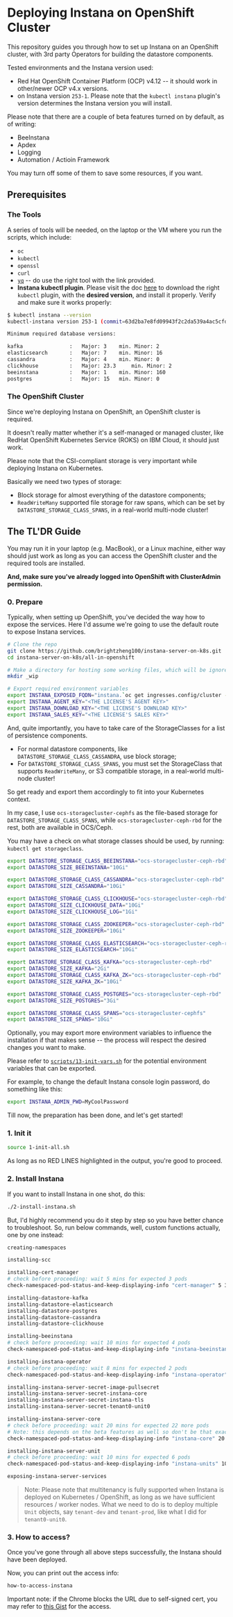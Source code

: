 # Deploying Instana on OpenShift Cluster

This repository guides you through how to set up Instana on an OpenShift cluster, with 3rd party Operators for building the datastore components.

Tested environments and the Instana version used:

- Red Hat OpenShift Container Platform (OCP) v4.12 -- it should work in other/newer OCP v4.x versions.
- on Instana version `253-1`. Please note that the `kubectl instana` plugin's version determines the Instana version you will install.

Please note that there are a couple of beta features turned on by default, as of writing:
- BeeInstana
- Apdex
- Logging
- Automation / Actioin Framework

You may turn off some of them to save some resources, if you want.


## Prerequisites

### The Tools

A series of tools will be needed, on the laptop or the VM where you run the scripts, which include:
- `oc`
- `kubectl`
- `openssl`
- `curl`
- [`yq`](https://github.com/mikefarah/yq) -- do use the right tool with the link provided.
- **Instana kubectl plugin**. Please visit the doc [here](https://www.ibm.com/docs/en/instana-observability/current?topic=installing-instana-kubectl-plug-in) to download the right `kubectl` plugin, with the **desired version**, and install it properly. Verify and make sure it works properly:

```sh
$ kubectl instana --version
kubectl-instana version 253-1 (commit=63d2ba7e8fd09943f2c2da539a4ac5cfdb3f2852, date=2023-07-28T16:38:27+02:00)

Minimum required database versions:

kafka               :	Major: 3 	min. Minor: 2
elasticsearch       :	Major: 7 	min. Minor: 16
cassandra           :	Major: 4 	min. Minor: 0
clickhouse          :	Major: 23.3 	min. Minor: 2
beeinstana          :	Major: 1 	min. Minor: 160
postgres            :	Major: 15 	min. Minor: 0
```


### The OpenShift Cluster

Since we're deploying Instana on OpenShift, an OpenShift cluster is required.

It doesn't really matter whether it's a self-managed or managed cluster, like RedHat OpenShift Kubernetes Service (ROKS) on IBM Cloud, it should just work.

Please note that the CSI-compliant storage is very important while deploying Instana on Kubernetes.

Basically we need two types of storage:
- Block storage for almost everything of the datastore components;
- `ReadWriteMany` supported file storage for raw spans, which can be set by `DATASTORE_STORAGE_CLASS_SPANS`, in a real-world multi-node cluster!


## The TL'DR Guide

You may run it in your laptop (e.g. MacBook), or a Linux machine, either way should just work as long as you can access the OpenShift cluster and the required tools are installed.

**And, make sure you've already logged into OpenShift with ClusterAdmin permission.**


### 0. Prepare

Typically, when setting up OpenShift, you've decided the way how to expose the services. Here I'd assume we're going to use the default route to expose Instana services.

```sh
# Clone the repo
git clone https://github.com/brightzheng100/instana-server-on-k8s.git
cd instana-server-on-k8s/all-in-openshift

# Make a directory for hosting some working files, which will be ignored by Git
mkdir _wip

# Export required environment variables
export INSTANA_EXPOSED_FQDN="instana.`oc get ingresses.config/cluster -o=jsonpath='{.spec.domain}'`"    # or your desired FQDN
export INSTANA_AGENT_KEY="<THE LICENSE'S AGENT KEY>"
export INSTANA_DOWNLOAD_KEY="<THE LICENSE'S DOWNLOAD KEY>"
export INSTANA_SALES_KEY="<THE LICENSE'S SALES KEY>"
```

And, quite importantly, you have to take care of the StorageClasses for a list of persistence components.
- For normal datastore components, like `DATASTORE_STORAGE_CLASS_CASSANDRA`, use block storage;
- For `DATASTORE_STORAGE_CLASS_SPANS`, you must set the StorageClass that supports `ReadWriteMany`, or S3 compatible storage, in a real-world multi-node cluster!

So get ready and export them accordingly to fit into your Kubernetes context.

In my case, I use `ocs-storagecluster-cephfs` as the file-based storage for `DATASTORE_STORAGE_CLASS_SPANS`, while `ocs-storagecluster-ceph-rbd` for the rest, both are available in OCS/Ceph.

You may have a check on what storage classes should be used, by running: `kubectl get storageclass`.

```sh
export DATASTORE_STORAGE_CLASS_BEEINSTANA="ocs-storagecluster-ceph-rbd"
export DATASTORE_SIZE_BEEINSTANA="10Gi"

export DATASTORE_STORAGE_CLASS_CASSANDRA="ocs-storagecluster-ceph-rbd"
export DATASTORE_SIZE_CASSANDRA="10Gi"

export DATASTORE_STORAGE_CLASS_CLICKHOUSE="ocs-storagecluster-ceph-rbd"
export DATASTORE_SIZE_CLICKHOUSE_DATA="10Gi"
export DATASTORE_SIZE_CLICKHOUSE_LOG="1Gi"

export DATASTORE_STORAGE_CLASS_ZOOKEEPER="ocs-storagecluster-ceph-rbd"
export DATASTORE_SIZE_ZOOKEEPER="10Gi"

export DATASTORE_STORAGE_CLASS_ELASTICSEARCH="ocs-storagecluster-ceph-rbd"
export DATASTORE_SIZE_ELASTICSEARCH="10Gi"

export DATASTORE_STORAGE_CLASS_KAFKA="ocs-storagecluster-ceph-rbd"
export DATASTORE_SIZE_KAFKA="2Gi"
export DATASTORE_STORAGE_CLASS_KAFKA_ZK="ocs-storagecluster-ceph-rbd"
export DATASTORE_SIZE_KAFKA_ZK="10Gi"

export DATASTORE_STORAGE_CLASS_POSTGRES="ocs-storagecluster-ceph-rbd"
export DATASTORE_SIZE_POSTGRES="3Gi"

export DATASTORE_STORAGE_CLASS_SPANS="ocs-storagecluster-cephfs"
export DATASTORE_SIZE_SPANS="10Gi"
```

Optionally, you may export more environment variables to influence the installation if that makes sense -- the process will respect the desired changes you want to make.

Please refer to [`scripts/13-init-vars.sh`](./scripts/13-init-vars.sh) for the potential environment variables that can be exported.

For example, to change the default Instana console login password, do something like this:

```sh
export INSTANA_ADMIN_PWD=MyCoolPassword
```

Till now, the preparation has been done, and let's get started!


### 1. Init it

```sh
source 1-init-all.sh
```

As long as no RED LINES highlighted in the output, you're good to proceed.


### 2. Install Instana

If you want to install Instana in one shot, do this:

```sh
./2-install-instana.sh
```

But, I'd highly recommend you do it step by step so you have better chance to troubleshoot.
So, run below commands, well, custom functions actually, one by one instead:

```sh
creating-namespaces

installing-scc

installing-cert-manager
# check before proceeding: wait 5 mins for expected 3 pods
check-namespaced-pod-status-and-keep-displaying-info "cert-manager" 5 3 "kubectl get pod -n cert-manager"

installing-datastore-kafka
installing-datastore-elasticsearch
installing-datastore-postgres
installing-datastore-cassandra
installing-datastore-clickhouse

installing-beeinstana
# check before proceeding: wait 10 mins for expected 4 pods
check-namespaced-pod-status-and-keep-displaying-info "instana-beeinstana" 10 4 "kubectl get pod -n instana-beeinstana"

installing-instana-operator
# check before proceeding: wait 8 mins for expected 2 pods
check-namespaced-pod-status-and-keep-displaying-info "instana-operator" 8 2 "kubectl get pod -n instana-operator"

installing-instana-server-secret-image-pullsecret
installing-instana-server-secret-instana-core
installing-instana-server-secret-instana-tls
installing-instana-server-secret-tenant0-unit0

installing-instana-server-core
# check before proceeding: wait 20 mins for expected 22 more pods
# Note: this depends on the beta features as well so don't be that exact 
check-namespaced-pod-status-and-keep-displaying-info "instana-core" 20 22 "kubectl get pod -n instana-core"

installing-instana-server-unit
# check before proceeding: wait 10 mins for expected 6 pods
check-namespaced-pod-status-and-keep-displaying-info "instana-units" 10 6 "kubectl get pod -n instana-units"

exposing-instana-server-services
```

> Note: Please note that multitenancy is fully supported when Instana is deployed on Kubernetes / OpenShift, as long as we have sufficient resources / worker nodes.
> What we need to do is to deploy multiple `Unit` objects, say `tenant-dev` and `tenant-prod`, like what I did for `tenant0-unit0`.


### 3. How to access?

Once you've gone through all above steps successfully, the Instana should have been deployed.

Now, you can print out the access info:

```sh
how-to-access-instana
```

Important note: if the Chrome blocks the URL due to self-signed cert, you may refer to [this Gist](https://gist.github.com/brightzheng100/d124ff73e39c68a66fdc97a0a7d04b11) for the access.

